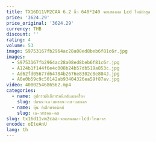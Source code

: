 ```yaml
---
title: TX16D11VM2CAA 6.2 นิ้ว 640*240 จอแสดงผล Lcd ใหม่ล่าสุด
price: '3624.29'
price_original: '3624.29'
currency: THB
discount: ''
rating: 4
volume: 53
image: S9753167fb2964ac28a08ed8beb6f81c6r.jpg
images:
  - S9753167fb2964ac28a08ed8beb6f81c6r.jpg
  - A124b1f144f6e4c008b24b57db519a853c.jpg
  - Ad62fd05677d64784b2676e8302c8e804J.jpg
  - A0e0b59c9c50142ab93404326ea59f87av.jpg
video: 4000254686562.mp4
categories:
  - name: อุปกรณ์อิเล็กทรอนิกส์และเครื่อง
    slug: ปกรณ-เล-กทรอน-กส-และเคร
  - name: หุ้น อิเล็กทรอนิคส์
    slug: เล-กทรอน-คส
slug: tx16d11vm2caa-จอแสดงผล-lcd-ใหม-าส
encode: oEteAnU
lang: th
---
```

  